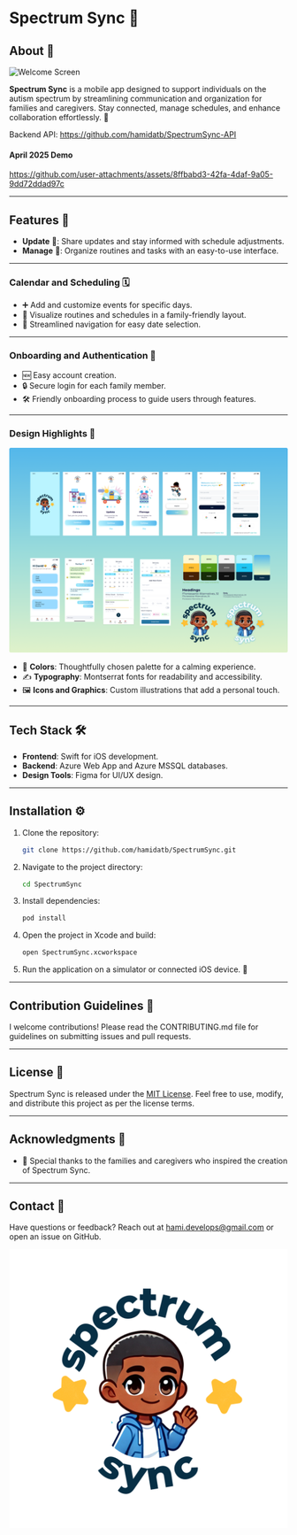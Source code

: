 # Spectrum Sync 🌟

## About 🧩
![Welcome Screen](./FigmaDesigns/WelcomeTo.png)

**Spectrum Sync** is a mobile app designed to support individuals on the autism spectrum by streamlining communication and organization for families and caregivers. Stay connected, manage schedules, and enhance collaboration effortlessly. 💙

Backend API: https://github.com/hamidatb/SpectrumSync-API

#### April 2025 Demo
https://github.com/user-attachments/assets/8ffbabd3-42fa-4daf-9a05-9dd72ddad97c

---

## Features 🚀

- **Update** 🔄: Share updates and stay informed with schedule adjustments.
- **Manage** 📅: Organize routines and tasks with an easy-to-use interface.
---

### Calendar and Scheduling 🗓️

- ➕ Add and customize events for specific days.
- 👀 Visualize routines and schedules in a family-friendly layout.
- 🧭 Streamlined navigation for easy date selection.

---

### Onboarding and Authentication 🔐

- 🆕 Easy account creation.
- 🔒 Secure login for each family member.
- 🛠️ Friendly onboarding process to guide users through features.

---

### Design Highlights 🎨
![Design Overview](./FigmaDesigns/AllDesigns.png)

- 🎨 **Colors**: Thoughtfully chosen palette for a calming experience.
- ✍️ **Typography**: Montserrat fonts for readability and accessibility.
- 🖼️ **Icons and Graphics**: Custom illustrations that add a personal touch.

---

## Tech Stack 🛠️

- **Frontend**: Swift for iOS development.
- **Backend**: Azure Web App and Azure MSSQL databases.
- **Design Tools**: Figma for UI/UX design.

---

## Installation ⚙️

1. Clone the repository:
   ```bash
   git clone https://github.com/hamidatb/SpectrumSync.git
   ```

2. Navigate to the project directory:
   ```bash
   cd SpectrumSync
   ```

3. Install dependencies:
   ```bash
   pod install
   ```

4. Open the project in Xcode and build:
   ```bash
   open SpectrumSync.xcworkspace
   ```

5. Run the application on a simulator or connected iOS device. 📱

---

## Contribution Guidelines 🤝

I welcome contributions! Please read the CONTRIBUTING.md file for guidelines on submitting issues and pull requests.

---

## License 📄

Spectrum Sync is released under the [MIT License](./LICENSE). Feel free to use, modify, and distribute this project as per the license terms.

---

## Acknowledgments 🙏

- 🌟 Special thanks to the families and caregivers who inspired the creation of Spectrum Sync.

---

## Contact 📩

Have questions or feedback? Reach out at [hami.develops@gmail.com](mailto:hami.develops@gmail.com) or open an issue on GitHub.

![Footer Logo](./FigmaDesigns/LogoDark.png)
